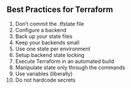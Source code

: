 ## Best Practices for Terraform
1. Don’t commit the .tfstate file
2. Configure a backend
3. Back up your state files
4. Keep your backends small
5. Use one state per environment
6. Setup backend state locking
7. Execute Terraform in an automated build
8. Manipulate state only through the commands
9. Use variables (liberally)
10. Do not hardcode secrets